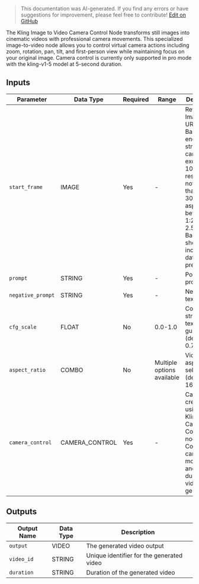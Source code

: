 > This documentation was AI-generated. If you find any errors or have suggestions for improvement, please feel free to contribute! [Edit on GitHub](https://github.com/Comfy-Org/embedded-docs/blob/main/comfyui_embedded_docs/docs/KlingCameraControlI2VNode/en.md)

The Kling Image to Video Camera Control Node transforms still images into cinematic videos with professional camera movements. This specialized image-to-video node allows you to control virtual camera actions including zoom, rotation, pan, tilt, and first-person view while maintaining focus on your original image. Camera control is currently only supported in pro mode with the kling-v1-5 model at 5-second duration.

## Inputs

| Parameter | Data Type | Required | Range | Description |
|-----------|-----------|----------|-------|-------------|
| `start_frame` | IMAGE | Yes | - | Reference Image - URL or Base64 encoded string, cannot exceed 10MB, resolution not less than 300*300px, aspect ratio between 1:2.5 ~ 2.5:1. Base64 should not include data:image prefix. |
| `prompt` | STRING | Yes | - | Positive text prompt |
| `negative_prompt` | STRING | Yes | - | Negative text prompt |
| `cfg_scale` | FLOAT | No | 0.0-1.0 | Controls the strength of text guidance (default: 0.75) |
| `aspect_ratio` | COMBO | No | Multiple options available | Video aspect ratio selection (default: 16:9) |
| `camera_control` | CAMERA_CONTROL | Yes | - | Can be created using the Kling Camera Controls node. Controls the camera movement and motion during the video generation. |

## Outputs

| Output Name | Data Type | Description |
|-------------|-----------|-------------|
| `output` | VIDEO | The generated video output |
| `video_id` | STRING | Unique identifier for the generated video |
| `duration` | STRING | Duration of the generated video |
